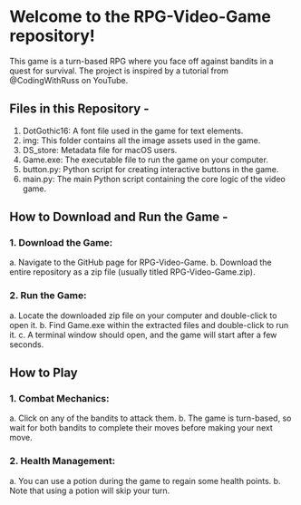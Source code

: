 # Welcome to the RPG-Video-Game repository! 
This game is a turn-based RPG where you face off against bandits in a quest for survival. The project is inspired by a tutorial from @CodingWithRuss on YouTube.

## Files in this Repository -

1. DotGothic16: A font file used in the game for text elements.
2. img: This folder contains all the image assets used in the game.
3. DS_store: Metadata file for macOS users.
4. Game.exe: The executable file to run the game on your computer.
5. button.py: Python script for creating interactive buttons in the game.
6. main.py: The main Python script containing the core logic of the video game.

## How to Download and Run the Game - 

### 1. Download the Game:
  a. Navigate to the GitHub page for RPG-Video-Game.
  b.  Download the entire repository as a zip file (usually titled RPG-Video-Game.zip).
### 2. Run the Game:
  a. Locate the downloaded zip file on your computer and double-click to open it.
  b. Find Game.exe within the extracted files and double-click to run it.
  c. A terminal window should open, and the game will start after a few seconds.

## How to Play

### 1. Combat Mechanics:
  a. Click on any of the bandits to attack them.
  b. The game is turn-based, so wait for both bandits to complete their moves before making your next move.
### 2. Health Management:
  a. You can use a potion during the game to regain some health points.
  b. Note that using a potion will skip your turn.

